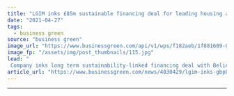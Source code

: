 ```yaml
---
title: "LGIM inks £85m sustainable financing deal for leading housing association"
date: "2021-04-27"
tags: 
  - business green
source: "business green"
image_url: "https://www.businessgreen.com/api/v1/wps/f182aeb/1f881609-0fe9-4489-a21e-a0c28d65c23e/1/180419A-006-185x114.jpg"
image_fp: "/assets/img/post_thumbnails/115.jpg"
lead: "
 Company inks long term sustainability-linked financing deal with Believe Housing to support developer's decarbonisation plans ..."
article_url: "https://www.businessgreen.com/news/4030429/lgim-inks-gbp85m-sustainable-financing-deal-leading-housing-association"
---
```


---
